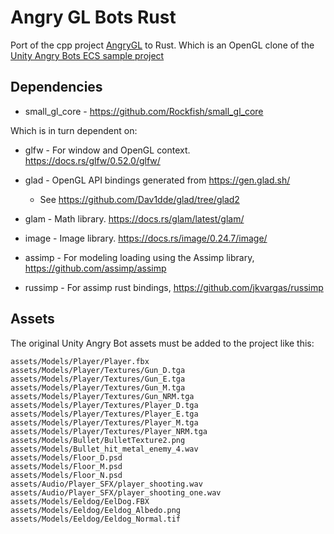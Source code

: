
# Angry GL Bots Rust

Port of the cpp project [AngryGL](https://github.com/ntcaston/AngryGL) to Rust. Which is an OpenGL clone of the [Unity Angry Bots ECS sample project](https://github.com/UnityTechnologies/AngryBots_ECS)

## Dependencies

* small_gl_core - https://github.com/Rockfish/small_gl_core

Which is in turn dependent on:

* glfw - For window and OpenGL context. https://docs.rs/glfw/0.52.0/glfw/


* glad - OpenGL API bindings generated from https://gen.glad.sh/

    * See https://github.com/Dav1dde/glad/tree/glad2


* glam - Math library. https://docs.rs/glam/latest/glam/


* image - Image library. https://docs.rs/image/0.24.7/image/


* assimp - For modeling loading using the Assimp library, https://github.com/assimp/assimp


* russimp - For assimp rust bindings, https://github.com/jkvargas/russimp

## Assets

The original Unity Angry Bot assets must be added to the project like this:

    assets/Models/Player/Player.fbx
    assets/Models/Player/Textures/Gun_D.tga
    assets/Models/Player/Textures/Gun_E.tga
    assets/Models/Player/Textures/Gun_M.tga
    assets/Models/Player/Textures/Gun_NRM.tga
    assets/Models/Player/Textures/Player_D.tga
    assets/Models/Player/Textures/Player_E.tga
    assets/Models/Player/Textures/Player_M.tga
    assets/Models/Player/Textures/Player_NRM.tga
    assets/Models/Bullet/BulletTexture2.png
    assets/Models/Bullet_hit_metal_enemy_4.wav
    assets/Models/Floor_D.psd
    assets/Models/Floor_M.psd
    assets/Models/Floor_N.psd
    assets/Audio/Player_SFX/player_shooting.wav
    assets/Audio/Player_SFX/player_shooting_one.wav
    assets/Models/Eeldog/EelDog.FBX
    assets/Models/Eeldog/Eeldog_Albedo.png
    assets/Models/Eeldog/Eeldog_Normal.tif

